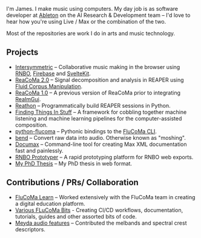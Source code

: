 I'm James. I make music using computers. My day job is as software developer at [Ableton](https://www.ableton.com/en/) on the AI Research & Development team – I'd love to hear how you're using Live / Max or the combination of the two.

Most of the repositories are work I do in arts and music technology.

## Projects

- [Intersymmetric](https://github.com/jamesb93/intersymmetric) – Collaborative music making in the browser using [RNBO](https://rnbo.cycling74.com/), [Firebase](https://firebase.google.com/) and [SvelteKit](https://kit.svelte.dev/).
- [ReaCoMa 2.0](https://github.com/ReaCoMa/ReaCoMa-2.0) – Signal decomposition and analysis in REAPER using [Fluid Corpus Manipulation](https://www.flucoma.org/).
- [ReaCoMa 1.0](https://github.com/ReaCoMa/ReaCoMa-1.0) – A previous version of ReaCoMa prior to integrating [ReaImGui](https://github.com/cfillion/reaimgui).
- [Reathon](https://github.com/jamesb93/reathon) – Programmatically build REAPER sessions in Python.
- [Finding Things In Stuff](https://github.com/jamesb93/ftis) – A framework for cobbling together machine listening and machine learning pipelines for the computer-assisted composition.
- [python-flucoma](https://github.com/jamesb93/python-flucoma) – Pythonic bindings to the [FluCoMa CLI](https://github.com/flucoma/flucoma-cli).
- [bend](https://github.com/jamesb93/bend-rust) – Convert raw data into audio. Otherwise known as "moshing".
- [Documax](https://github.com/jamesb93/documax) – Command-line tool for creating Max XML documentation fast and painlessly.
- [RNBO Prototyper](https://github.com/jamesb93/RNBO-SvelteKit-Prototyper) – A rapid prototyping platform for RNBO web exports.
- [My PhD Thesis](https://github.com/jamesb93/harnessing) – My PhD thesis in web format.


## Contributions / PRs/ Collaboration
- [FluCoMa Learn](https://github.com/flucoma/learn-website) – Worked extensively with the FluCoMa team in creating a digital education platform.
- [Various FLuCoMa Bits](https://github.com/flucoma) - Creating CI/CD workflows, documentation, tutorials, guides and other assorted bits of code.
- [Meyda audio features](https://github.com/meyda/meyda) – Contributed the melbands and spectral crest descriptors.
